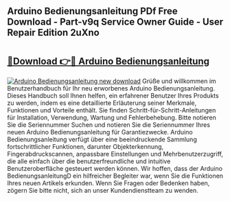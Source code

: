 ## Arduino Bedienungsanleitung PDf Free Download - Part-v9q Service Owner Guide - User Repair Edition 2uXno

# <h2><a href="http://df5u0o.blite.top/?on=Arduino+Bedienungsanleitung">🔗Download 👉🔴 Arduino Bedienungsanleitung</a></h2>

[![Arduino Bedienungsanleitung new download](https://i.imgur.com/lujVjoI.png)](http://df5u0o.blite.top/?on=Arduino+Bedienungsanleitung)
Grüße und willkommen im Benutzerhandbuch für Ihr neu erworbenes Arduino Bedienungsanleitung. Dieses Handbuch soll Ihnen helfen, ein erfahrener Benutzer Ihres Produkts zu werden, indem es eine detaillierte Erläuterung seiner Merkmale, Funktionen und Vorteile enthält. Sie finden Schritt-für-Schritt-Anleitungen für Installation, Verwendung, Wartung und Fehlerbehebung. Bitte notieren Sie die Seriennummer Suchen und notieren Sie die Seriennummer Ihres neuen Arduino Bedienungsanleitung für Garantiezwecke. Arduino Bedienungsanleitung verfügt über eine beeindruckende Sammlung fortschrittlicher Funktionen, darunter Objekterkennung, Fingerabdruckscannen, anpassbare Einstellungen und Mehrbenutzerzugriff, die alle einfach über die benutzerfreundliche und intuitive Benutzeroberfläche gesteuert werden können. Wir hoffen, dass der Arduino BedienungsanleitungD ein hilfreicher Begleiter war, wenn Sie die Funktionen Ihres neuen Artikels erkunden. Wenn Sie Fragen oder Bedenken haben, zögern Sie bitte nicht, sich an unser Kundendienstteam zu wenden.
